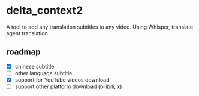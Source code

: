 # delta_context2

A tool to add any translation subtitles to any video. Using Whisper, translate agent translation.

## roadmap

- [x] chinese subtitle
- [ ] other language subtitle
- [x] support for YouTube videos download
- [ ] support other platform download (bilibili, x)